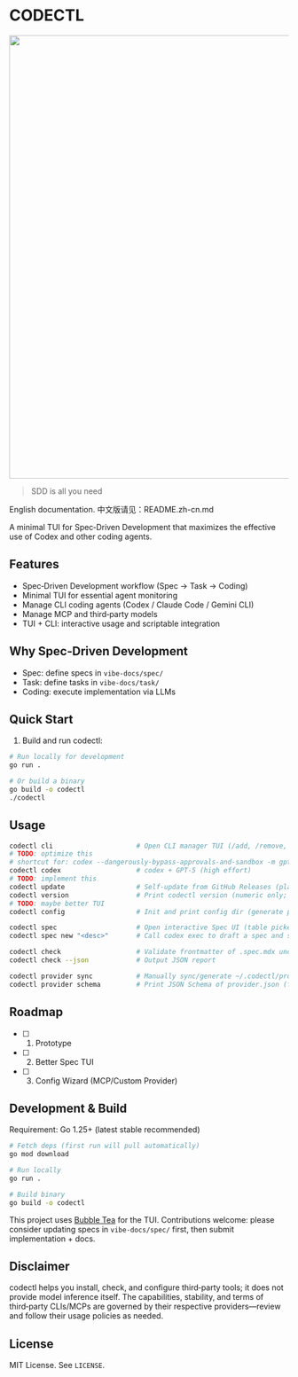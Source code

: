 # CODECTL

<p align="center">
    <img src="https://github.com/user-attachments/assets/effc6bc1-ef96-49cc-8751-6f9d1052e248" width="800"/>
<p>

> SDD is all you need

English documentation. 中文版请见：README.zh-cn.md

A minimal TUI for Spec‑Driven Development that maximizes the effective use of Codex and other coding agents.

## Features

- Spec‑Driven Development workflow (Spec → Task → Coding)
- Minimal TUI for essential agent monitoring
- Manage CLI coding agents (Codex / Claude Code / Gemini CLI)
- Manage MCP and third‑party models
- TUI + CLI: interactive usage and scriptable integration

## Why Spec‑Driven Development

- Spec: define specs in `vibe-docs/spec/`
- Task: define tasks in `vibe-docs/task/`
- Coding: execute implementation via LLMs

## Quick Start

1) Build and run codectl:

```bash
# Run locally for development
go run .

# Or build a binary
go build -o codectl
./codectl
```

## Usage

```bash
codectl cli                     # Open CLI manager TUI (/add, /remove, /upgrade, ...)
# TODO: optimize this
# shortcut for: codex --dangerously-bypass-approvals-and-sandbox -m gpt-5 -c model_reasoning_effort=high
codectl codex                   # codex + GPT‑5 (high effort)
# TODO: implement this
codectl update                  # Self‑update from GitHub Releases (planned)
codectl version                 # Print codectl version (numeric only; script‑friendly)
# TODO: maybe better TUI
codectl config                  # Init and print config dir (generate provider/models/mcp files)

codectl spec                    # Open interactive Spec UI (table picker + left Markdown + right logs + bottom input)
codectl spec new "<desc>"       # Call codex exec to draft a spec and save to vibe-docs/spec

codectl check                   # Validate frontmatter of .spec.mdx under vibe-docs/spec (title required)
codectl check --json            # Output JSON report

codectl provider sync           # Manually sync/generate ~/.codectl/provider.json (then customize)
codectl provider schema         # Print JSON Schema of provider.json (for validation/completion)
```

## Roadmap

- [ ] 
    1. Prototype
- [ ] 
    2. Better Spec TUI
- [ ] 
    3. Config Wizard (MCP/Custom Provider)

## Development & Build

Requirement: Go 1.25+ (latest stable recommended)

```bash
# Fetch deps (first run will pull automatically)
go mod download

# Run locally
go run .

# Build binary
go build -o codectl
```

This project uses [Bubble Tea](https://github.com/charmbracelet/bubbletea) for the TUI. Contributions welcome: please
consider updating specs in `vibe-docs/spec/` first, then submit implementation + docs.

## Disclaimer

codectl helps you install, check, and configure third‑party tools; it does not provide model inference itself. The
capabilities, stability, and terms of third‑party CLIs/MCPs are governed by their respective providers—review and follow
their usage policies as needed.

## License

MIT License. See `LICENSE`.
